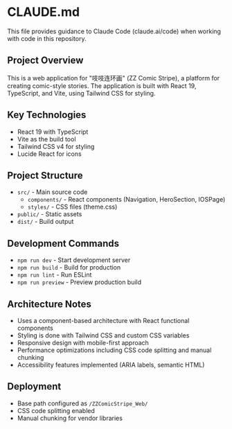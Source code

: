 # CLAUDE.md

This file provides guidance to Claude Code (claude.ai/code) when working with code in this repository.

## Project Overview
This is a web application for "吱吱连环画" (ZZ Comic Stripe), a platform for creating comic-style stories. The application is built with React 19, TypeScript, and Vite, using Tailwind CSS for styling.

## Key Technologies
- React 19 with TypeScript
- Vite as the build tool
- Tailwind CSS v4 for styling
- Lucide React for icons

## Project Structure
- `src/` - Main source code
  - `components/` - React components (Navigation, HeroSection, IOSPage)
  - `styles/` - CSS files (theme.css)
- `public/` - Static assets
- `dist/` - Build output

## Development Commands
- `npm run dev` - Start development server
- `npm run build` - Build for production
- `npm run lint` - Run ESLint
- `npm run preview` - Preview production build

## Architecture Notes
- Uses a component-based architecture with React functional components
- Styling is done with Tailwind CSS and custom CSS variables
- Responsive design with mobile-first approach
- Performance optimizations including CSS code splitting and manual chunking
- Accessibility features implemented (ARIA labels, semantic HTML)

## Deployment
- Base path configured as `/ZZComicStripe_Web/`
- CSS code splitting enabled
- Manual chunking for vendor libraries